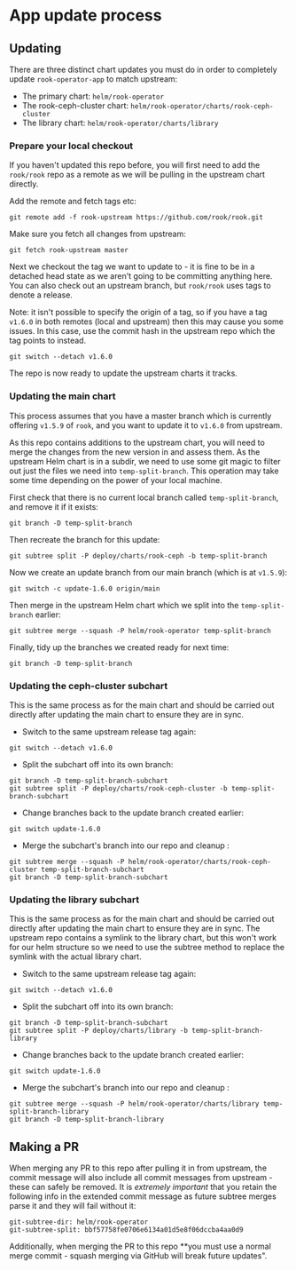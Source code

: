 # App update process

## Updating

There are three distinct chart updates you must do in order to completely
update `rook-operator-app` to match upstream:

- The primary chart: `helm/rook-operator`
- The rook-ceph-cluster chart: `helm/rook-operator/charts/rook-ceph-cluster`
- The library chart: `helm/rook-operator/charts/library`

### Prepare your local checkout

If you haven't updated this repo before, you will first need to add the
`rook/rook` repo as a remote as we will be pulling in the upstream chart
directly.

Add the remote and fetch tags etc:

```
git remote add -f rook-upstream https://github.com/rook/rook.git
```

Make sure you fetch all changes from upstream:

```
git fetch rook-upstream master
```

Next we checkout the tag we want to update to - it is fine to be in a
detached head state as we aren't going to be committing anything here. You
can also check out an upstream branch, but `rook/rook` uses tags to
denote a release.

Note: it isn't possible to specify the origin of a tag, so if you have a
tag `v1.6.0` in both remotes (local and upstream) then this may cause you
some issues. In this case, use the commit hash in the upstream repo which
the tag points to instead.

```
git switch --detach v1.6.0
```

The repo is now ready to update the upstream charts it tracks.

### Updating the main chart

This process assumes that you have a master branch which is currently
offering `v1.5.9` of `rook`, and you want to update it to `v1.6.0` from
upstream.

As this repo contains additions to the upstream chart, you will need to
merge the changes from the new version in and assess them.
As the upstream Helm chart is in a subdir, we need to use some git magic
to filter out just the files we need into `temp-split-branch`. This
operation may take some time depending on the power of your local machine.

First check that there is no current local branch called `temp-split-branch`,
and remove it if it exists:

```
git branch -D temp-split-branch
```

Then recreate the branch for this update:

```
git subtree split -P deploy/charts/rook-ceph -b temp-split-branch
```

Now we create an update branch from our main branch (which is at `v1.5.9`):

```
git switch -c update-1.6.0 origin/main
```

Then merge in the upstream Helm chart which we split into the
`temp-split-branch` earlier:

```
git subtree merge --squash -P helm/rook-operator temp-split-branch
```

Finally, tidy up the branches we created ready for next time:

```
git branch -D temp-split-branch
```

### Updating the ceph-cluster subchart

This is the same process as for the main chart and should be carried out directly
after updating the main chart to ensure they are in sync.

- Switch to the same upstream release tag again:

```
git switch --detach v1.6.0
```

- Split the subchart off into its own branch:

```
git branch -D temp-split-branch-subchart
git subtree split -P deploy/charts/rook-ceph-cluster -b temp-split-branch-subchart
```

- Change branches back to the update branch created earlier:

```
git switch update-1.6.0
```

- Merge the subchart's branch into our repo and cleanup :

```
git subtree merge --squash -P helm/rook-operator/charts/rook-ceph-cluster temp-split-branch-subchart
git branch -D temp-split-branch-subchart
```

### Updating the library subchart

This is the same process as for the main chart and should be carried out directly
after updating the main chart to ensure they are in sync. The upstream repo contains
a symlink to the library chart, but this won't work for our helm structure so we need
to use the subtree method to replace the symlink with the actual library chart.

- Switch to the same upstream release tag again:

```
git switch --detach v1.6.0
```

- Split the subchart off into its own branch:

```
git branch -D temp-split-branch-subchart
git subtree split -P deploy/charts/library -b temp-split-branch-library
```

- Change branches back to the update branch created earlier:

```
git switch update-1.6.0
```

- Merge the subchart's branch into our repo and cleanup :

```
git subtree merge --squash -P helm/rook-operator/charts/library temp-split-branch-library
git branch -D temp-split-branch-library
```

## Making a PR

When merging any PR to this repo after pulling it in from upstream, the commit
message will also include all commit messages from upstream - these can safely
be removed. It is *extremely important* that you retain the following info in
the extended commit message as future subtree merges parse it and they will
fail without it:

```
git-subtree-dir: helm/rook-operator
git-subtree-split: bbf57758fe0706e6134a01d5e8f06dccba4aa0d9
```

Additionally, when merging the PR to this repo **you must use a normal merge
commit - squash merging via GitHub will break future updates".
